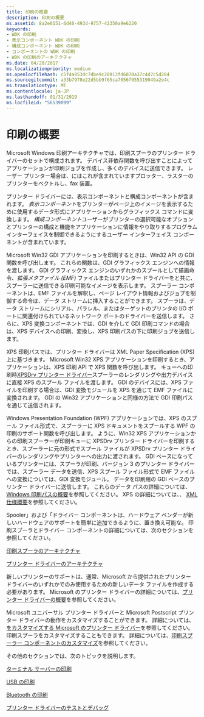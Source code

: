 ```yaml
---
title: 印刷の概要
description: 印刷の概要
ms.assetid: 8a2e0151-6d40-493d-9757-42350a9e6220
keywords:
- WDK の印刷
- 表示コンポーネント WDK の印刷
- 構成コンポーネント WDK の印刷
- コンポーネントの WDK の印刷
- WDK の印刷のアーキテクチャ
ms.date: 04/20/2017
ms.localizationpriority: medium
ms.openlocfilehash: c5f4a853dc7dbe9c28913fd6070a37c4d7c5d284
ms.sourcegitcommit: a33b7978e22d5bb9f65ca7056f955319049a2e4c
ms.translationtype: MT
ms.contentlocale: ja-JP
ms.lasthandoff: 01/31/2019
ms.locfileid: "56539099"
---
```

# <a name="introduction-to-printing"></a>印刷の概要

Microsoft Windows 印刷アーキテクチャでは、印刷スプーラのプリンター ドライバーのセットで構成されます。 デバイス非依存関数を呼び出すことによってアプリケーションが印刷ジョブを作成し、多くのデバイスに送信できます。 レーザー プリンター場合は、にはこれが含まれていますプロッター、ラスターのプリンターをベクトルし、fax 装置。

プリンター ドライバーには、表示コンポーネントと構成コンポーネントが含まれます。 *表示コンポーネント*をプリンターがページ上のイメージを表示するために使用するデータ形式にアプリケーションからグラフィックス コマンドに変換します。 *構成コンポーネント*ユーザーがプリンターの選択可能なオプションとプリンターの構成と機能をアプリケーションに情報をやり取りするプログラム インターフェイスを制御できるようにするユーザー インターフェイス コンポーネントが含まれています。

Microsoft Win32 GDI アプリケーションを印刷するときは、Win32 API の GDI 関数を呼び出します。 これらの関数は、GDI グラフィックス エンジンへの情報を渡します。 GDI グラフィックス エンジンのいずれかのスプールとして描画命令、*拡張メタファイル (EMF)* ファイルまたはプリンター ドライバーをと共に、スプーラーに送信できる印刷可能なイメージを表示します。 スプーラー コンポーネントは、EMF ファイルを解釈し、ページ レイアウト情報およびジョブを制御する命令は、データ ストリームに挿入することができます。 スプーラは、データ ストリームにシリアル、パラレル、またはターゲットのプリンタの I/O ポートに関連付けられているネットワーク ポートのドライバーを送信します。 さらに、XPS 変換コンポーネントでは、GDI を介して GDI 印刷コマンドの場合は、XPS デバイスへの印刷、変換し、XPS 印刷パスの下に印刷ジョブを送信します。

XPS 印刷パスでは、プリンター ドライバーは XML Paper Specification (XPS) 上に基づきます。 Microsoft Win32 XPS アプリケーションを印刷するとき、アプリケーションは、XPS 印刷 API で XPS 関数を呼び出します。 キューへの印刷時[XPSDrv プリンター ドライバー](xpsdrv-printer-drivers.md)スプーラーのレンダリングや出力デバイスに直接 XPS のスプール ファイルを渡します。 GDI のデバイスには、XPS ファイルを印刷する場合は、GDI 変換モジュールを XPS を通じて EMF ファイルに変換されます。 GDI の Win32 アプリケーションと同様の方法で GDI 印刷パスを通じて送信されます。

Windows Presentation Foundation (WPF) アプリケーションでは、XPS のスプール ファイル形式で、スプーラーに XPS ドキュメントをスプールする WPF の印刷のサポート関数を呼び出します。 ように、Win32 XPS アプリケーションからの印刷スプーラーが印刷キューに XPSDrv プリンター ドライバーを印刷するとき、スプーラーに元の形式でスプール ファイルが XPSDrv プリンター ドライバーのレンダリングやプリンターへの出力に渡されます。 GDI ベースになっているプリンターには、スプーラが印刷、バージョン 3 のプリンター ドライバーでは、スプーラー データを送信、XPS スプール ファイル形式で EMF ファイルへの変換については、GDI 変換モジュール。 データを印刷用の GDI ベースのプリンター ドライバーに送信します。 これらのデータ パスの詳細については、[Windows 印刷パスの概要](windows-print-path-overview.md)を参照してください。 XPS の詳細については、、 [XML 仕様概要](https://msdn.microsoft.com/library/windows/hardware/dn641615)を参照してください。

Spooler」および「ドライバー コンポーネントは、ハードウェア ベンダーが新しいハードウェアのサポートを簡単に追加できるように、置き換え可能な。 印刷スプーラとドライバー コンポーネントの詳細については、次のセクションを参照してください。

[印刷スプーラのアーキテクチャ](print-spooler-architecture.md)

[プリンター ドライバーのアーキテクチャ](printer-driver-architecture.md)

新しいプリンターのサポートは、通常、Microsoft から提供されたプリンター ドライバーのいずれかでのみ使用するための新しいデータ ファイルを作成する必要があります。 Microsoft のプリンター ドライバーの詳細については、[プリンター ドライバーの概要](printer-driver-overview.md)を参照してください。

Microsoft ユニバーサル プリンター ドライバーと Microsoft Postscript プリンター ドライバーの動作をカスタマイズすることができます。 詳細については、[をカスタマイズする Microsoft のプリンター ドライバー](customizing-microsoft-s-printer-drivers.md)を参照してください。 印刷スプーラをカスタマイズすることもできます。 詳細については、[印刷スプーラー コンポーネントのカスタマイズ](print-spooler-components.md)を参照してください。

その他のセクションでは、次のトピックを説明します。

[ターミナル サーバーの印刷](terminal-server-printing.md)

[USB の印刷](usb-printing.md)

[Bluetooth の印刷](bluetooth-printing.md)

[プリンター ドライバーのテストとデバッグ](printer-driver-testing-and-debugging.md)
